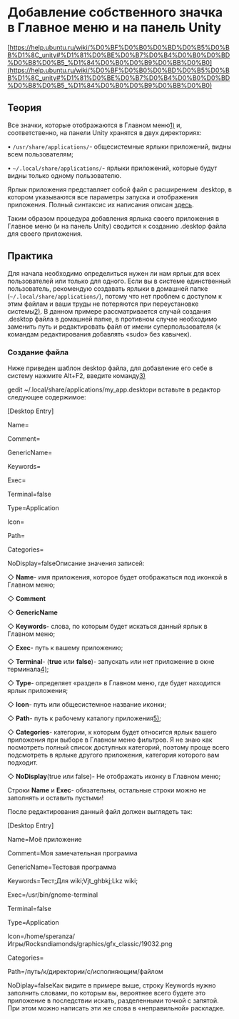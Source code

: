 # Добавление собственного значка в Главное меню и на панель Unity

[https://help.ubuntu.ru/wiki/%D0%BF%D0%B0%D0%BD%D0%B5%D0%BB%D1%8C_unity#%D1%81%D0%BE%D0%B7%D0%B4%D0%B0%D0%BD%D0%B8%D0%B5_%D1%84%D0%B0%D0%B9%D0%BB%D0%B0](https://help.ubuntu.ru/wiki/%D0%BF%D0%B0%D0%BD%D0%B5%D0%BB%D1%8C_unity#%D1%81%D0%BE%D0%B7%D0%B4%D0%B0%D0%BD%D0%B8%D0%B5_%D1%84%D0%B0%D0%B9%D0%BB%D0%B0)

## Теория

Все значки, которые отображаются в Главном меню[1)](https://help.ubuntu.ru/wiki/%D0%BF%D0%B0%D0%BD%D0%B5%D0%BB%D1%8C_unity#fn__1) и, соответственно, на панели Unity хранятся в двух директориях:

• `/usr/share/applications/`- общесистемные ярлыки приложений, видны всем пользователям;

• `~/.local/share/applications/`- ярлыки приложений, которые будут видны только одному пользователю.

Ярлык приложения представляет собой файл с расширением .desktop, в котором указываются все параметры запуска и отображения приложения. Полный синтаксис их написания описан [здесь](http://standards.freedesktop.org/desktop-entry-spec/desktop-entry-spec-latest.html).

Таким образом процедура добавления ярлыка своего приложения в Главное меню (и на панель Unity) сводится к созданию .desktop файла для своего приложения.

## Практика

Для начала необходимо определиться нужен ли нам ярлык для всех пользователей или только для одного. Если вы в системе единственный пользователь, рекомендую создавать ярлыки в домашней папке (`~/.local/share/applications/`), потому что нет проблем с доступом к этим файлам и ваши труды не потеряются при переустановке системы[2)](https://help.ubuntu.ru/wiki/%D0%BF%D0%B0%D0%BD%D0%B5%D0%BB%D1%8C_unity#fn__2). В данном примере рассматривается случай создания .desktop файла в домашней папке, в противном случае необходимо заменить путь и редактировать файл от имени суперпользователя (к командам редактирования добавлять «sudo» без кавычек).

### Создание файла

Ниже приведен шаблон desktop файла, для добавление его себе в систему нажмите Alt+F2, введите команду[3)](https://help.ubuntu.ru/wiki/%D0%BF%D0%B0%D0%BD%D0%B5%D0%BB%D1%8C_unity#fn__3)

gedit ~/.local/share/applications/my_app.desktopи вставьте в редактор следующее содержимое:

[Desktop Entry]

Name=

Comment=

GenericName=

Keywords=

Exec=

Terminal=false

Type=Application

Icon=

Path=

Categories=

NoDisplay=falseОписание значения записей:

◇ **Name**- имя приложения, которое будет отображаться под иконкой в Главном меню;

◇ **Comment**

◇ **GenericName**

◇ **Keywords**- слова, по которым будет искаться данный ярлык в Главном меню;

◇ **Exec**- путь к вашему приложению;

◇ **Terminal**- (**true** или **false**)- запускать или нет приложение в окне терминала[4)](https://help.ubuntu.ru/wiki/%D0%BF%D0%B0%D0%BD%D0%B5%D0%BB%D1%8C_unity#fn__4);

◇ **Type**- определяет «раздел» в Главном меню, где будет находится ярлык приложения;

◇ **Icon**- путь или общесистемное название иконки;

◇ **Path**- путь к рабочему каталогу приложения[5)](https://help.ubuntu.ru/wiki/%D0%BF%D0%B0%D0%BD%D0%B5%D0%BB%D1%8C_unity#fn__5);

◇ **Categories**- категории, к которым будет относится ярлык вашего приложения при выборе в Главном меню фильтров. Я не знаю как посмотреть полный список доступных категорий, поэтому проще всего подсмотреть в ярлыке другого приложения, категория которого вам подходит.

◇ **NoDisplay**(true или false)- Не отображать иконку в Главном меню;

Строки **Name** и **Exec**- обязательны, остальные строки можно не заполнять и оставить пустыми!

После редактирования данный файл должен выглядеть так:

[Desktop Entry]

Name=Моё приложение

Comment=Моя замечательная программа

GenericName=Тестовая программа

Keywords=Тест;Для wiki;Vjt_ghbkj;Lkz wiki;

Exec=/usr/bin/gnome-terminal

Terminal=false

Type=Application

Icon=/home/speranza/Игры/Rocksndiamonds/graphics/gfx_classic/19032.png

Categories=

Path=/путь/к/директории/с/исполняющим/файлом

NoDiplay=falseКак видите в примере выше, строку Keywords нужно заполнить словами, по которым вы, вероятнее всего будете это приложение в последствии искать, разделенными точкой с запятой. При этом можно написать эти же слова в «неправильной» раскладке.